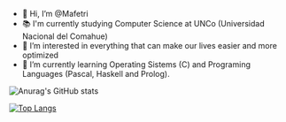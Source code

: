 - 👋 Hi, I’m @Mafetri
- 📚 I'm currently studying Computer Science at UNCo (Universidad Nacional del Comahue)
- 👀 I’m interested in everything that can make our lives easier and more optimized
- 🌱 I’m currently learning Operating Sistems (C) and Programing Languages (Pascal, Haskell and Prolog).

![Anurag's GitHub stats](https://github-readme-stats.vercel.app/api?username=Mafetri&show_icons=true&include_all_commits=true&count_private=true&hide_border=true&theme=tokyonight&text_color=daf7dc&title_color=ffffff&icon_color=bb2acf)

[![Top Langs](https://github-readme-stats.vercel.app/api/top-langs/?username=Mafetri&langs_count=6&layout=compact&hide_border=true&theme=tokyonight&text_color=daf7dc&title_color=ffffff&icon_color=bb2acf)](https://github.com/anuraghazra/github-readme-stats)

<!---
Mafetri/Mafetri is a ✨ special ✨ repository because its `README.md` (this file) appears on your GitHub profile.
You can click the Preview link to take a look at your changes.
--->
